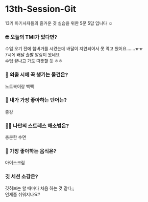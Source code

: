 # 13th-Session-Git
13기 아기사자들의 즐거운 깃 실습을 위한 5문 5답 입니다 ☺️
   
### 🤓 오늘의 TMI가 있다면?
수업 오기 전에 햄버거를 시켰는데 배달이 지연되어서 못 먹고 왔어요.......ㅠㅠ   
7시에 배달 출발 알람이 왔네요   
수업 끝나고 가도 따뜻할 듯 ㅎㅎ   
   
### 🎒 외출 시에 꼭 챙기는 물건은?
노트북이랑 백팩
   
### 🤙 내가 가장 좋아하는 단어는?
종강   
   
### 🧘‍♀️ 나만의 스트레스 해소법은?
충분한 수면
   
### 🍧 가장 좋아하는 음식은?
아이스크림   
   
### 깃 세션 소감은?
깃허브는 할 때마다 처음 하는 것 같다;;    
언제쯤 쉬워지나요?     

